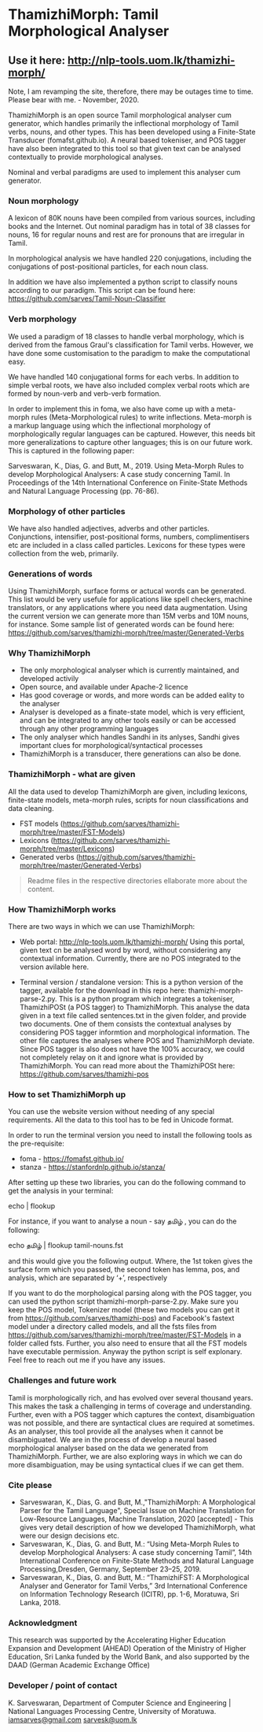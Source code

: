 # ThamizhiMorph: Tamil Morphological Analyser
## Use it here: http://nlp-tools.uom.lk/thamizhi-morph/ 
Note, I am revamping the site, therefore, there may be outages time to time. Please bear with me. - November, 2020.


ThamizhiMorph is an open source Tamil morphological analyser cum generator, which handles primarily the inflectional morphology of Tamil verbs, nouns, and other types. This has been developed using a Finite-State Transducer (fomafst.github.io). 
A neural based tokeniser, and POS tagger have also been integrated to this tool so that given text can be analysed contextually to provide morphological analyses.

Nominal and verbal paradigms are used to implement this analyser cum generator. 

### Noun morphology

A lexicon of 80K nouns have been compiled from various sources, including books and the Internet. Out nominal paradigm has in total of 38 classes for nouns, 16 for regular nouns and rest are for pronouns that are irregular in Tamil.

In morphological analysis we have handled 220 conjugations, including the conjugations of post-positional particles, for each noun class.

In addition we have also implemented a python script to classify nouns according to our paradigm. This script can be found here: https://github.com/sarves/Tamil-Noun-Classifier

### Verb morphology

We used a paradigm of 18 classes to handle verbal morphology, which is derived from the famous Graul's classification for Tamil verbs. However, we have done some customisation to the paradigm to make the computational easy. 

We have handled 140 conjugational forms for each verbs. In addition to simple verbal roots, we have also included complex verbal roots which are formed by noun-verb and verb-verb formation.

In order to implement this in foma, we also have come up with a meta-morph rules (Meta-Morphological rules) to write inflections. Meta-morph is a markup language using which the inflectional morphology of morphologically regular languages can be captured. However, this needs bit more generalizations to capture other languages; this is on our future work. This is captured in the following paper:

Sarveswaran, K., Dias, G. and Butt, M., 2019. Using Meta-Morph Rules to develop Morphological Analysers: A case study concerning Tamil. In Proceedings of the 14th International Conference on Finite-State Methods and Natural Language Processing (pp. 76-86).

### Morphology of other particles

We have also handled adjectives, adverbs and other particles. Conjunctions, intensifier, post-positional forms, numbers, complimentisers etc are included in a class called particles. Lexicons for these types were collection from the web, primarily.

### Generations of words

Using ThamizhiMorph, surface forms or actucal words can be generated. This list would be very usefule for applications like spell checkers, machine translators, or any applications where you need data augmentation. Using the current version we can generate more than 15M verbs and 10M nouns, for instance. Some sample list of generated words can be found here: https://github.com/sarves/thamizhi-morph/tree/master/Generated-Verbs

### Why ThamizhiMorph
- The only morphological analyser which is currently maintained, and developed activily
- Open source, and available under Apache-2 licence
- Has good coverage or words, and more words can be added eality to the analyser
- Analyser is developed as a finate-state model, which is very efficient, and can be integrated to any other tools easily or can be accessed through any other programming languages
- The only analyser which handles Sandhi in its anlyses, Sandhi gives important clues for morphological/syntactical processes
- ThamizhiMorph is a transducer, there generations can also be done. 

### ThamizhiMorph - what are given

All the data used to develop ThamizhiMorph are given, including lexicons, finite-state models, meta-morph rules, scripts for noun classifications and data cleaning.
- FST models (https://github.com/sarves/thamizhi-morph/tree/master/FST-Models)
- Lexicons (https://github.com/sarves/thamizhi-morph/tree/master/Lexicons)
- Generated verbs (https://github.com/sarves/thamizhi-morph/tree/master/Generated-Verbs) 
> Readme files in the respective directories ellaborate more about the content.

### How ThamizhiMorph works

There are two ways in which we can use ThamizhiMorph:
- Web portal: http://nlp-tools.uom.lk/thamizhi-morph/
Using this portal, given text cn be analysed word by word, without considering any contextual information. Currently, there are no POS integrated to the version avilable here.

- Terminal version / standalone version: This is a python version of the tagger, available for the download in this repo here: thamizhi-morph-parse-2.py. This is a python program which integrates a tokeniser, ThamizhiPOSt (a POS tagger) to ThamizhiMorph. This analyse the data given in a text file called sentences.txt in the given folder, and provide two documents. One of them consists the contextual analyses by considering POS tagger informtion and morphological information. The other file captures the analyses where POS and ThamizhiMorph deviate. Since POS tagger is also does not have the 100% accuracy, we could not completely relay on it and ignore what is provided by ThamizhiMorph. You can read more about the ThamizhiPOSt here: https://github.com/sarves/thamizhi-pos

### How to set ThamizhiMorph up

You can use the website version without needing of any special requirements. All the data to this tool has to be fed in Unicode format. 

In order to run the terminal version you need to install the following tools as the pre-requisite:
- foma - https://fomafst.github.io/
- stanza - https://stanfordnlp.github.io/stanza/

After setting up these two libraries, you can do the following command to get the analysis in your terminal:

echo <word> | flookup <fst-file>
  
For instance, if you want to analyse a noun - say தமிழ் , you can do the following:

echo தமிழ் | flookup tamil-nouns.fst 

and this would give you the following output. Where, the 1st token gives the surface form which you passed, the second token has lemma, pos, and analysis, which are separated by ‘+’, respectively 

If you want to do the morphological parsing along with the POS tagger, you can used the python script thamizhi-morph-parse-2.py. Make sure you keep the POS model, Tokenizer model (these two models you can get it from https://github.com/sarves/thamizhi-pos) and Facebook's fastext model under a directory called models, and all the fsts files from https://github.com/sarves/thamizhi-morph/tree/master/FST-Models in a folder called fsts. Further, you also need to ensure that all the FST models have executable permission. Anyway the python script is self explonary. Feel free to reach out me if you have any issues.

### Challenges and future work

Tamil is morphologically rich, and has evolved over several thousand years. This makes the task a challenging in terms of coverage and understanding. Further, even with a POS tagger which captures the context, disambiguation was not possible, and there are syntactical clues are required at sometimes. As an analyser, this tool provide all the analyses when it cannot be disambiguated. 
We are in the process of develop a neural based morphological analyser based on the data we generated from ThamizhiMorph. Further, we are also exploring ways in which we can do more disambiguation, may be using syntactical clues if we can get them. 

### Cite please

- Sarveswaran, K., Dias, G. and Butt, M.,"ThamizhiMorph: A Morphological Parser for the Tamil Language", Special Issue on Machine Translation for Low-Resource Languages, Machine Translation, 2020 [accepted] - This gives very detail description of how we developed ThamizhiMorph, what were our design decisions etc.
- Sarveswaran, K., Dias, G. and Butt, M.: “Using Meta-Morph Rules to develop Morphological Analysers: A case study concerning Tamil”, 14th International Conference on Finite-State Methods and Natural Language Processing,Dresden, Germany, September 23–25, 2019.
- Sarveswaran, K., Dias, G. and Butt, M.: “ThamizhiFST: A Morphological Analyser and Generator for Tamil Verbs,” 3rd International Conference on Information Technology Research (ICITR), pp. 1-6, Moratuwa, Sri Lanka, 2018.

### Acknowledgment

This research was supported by the Accelerating Higher Education Expansion and Development (AHEAD) Operation of the Ministry of Higher Education, Sri Lanka funded by the World Bank, and also supported by the DAAD (German Academic Exchange Office)


### Developer / point of contact

K. Sarveswaran, 
Department of Computer Science and Engineering |
National Languages Processing Centre,
University of Moratuwa.
iamsarves@gmail.com
sarvesk@uom.lk

